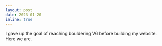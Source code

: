 ```yaml
---
layout: post
date: 2023-01-20
inline: true
---
```


I gave up the goal of reaching bouldering V6 before building my website. Here we are.